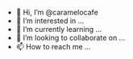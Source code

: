 - 👋 Hi, I’m @caramelocafe
- 👀 I’m interested in ...
- 🌱 I’m currently learning ...
- 💞️ I’m looking to collaborate on ...
- 📫 How to reach me ...

<!---
caramelocafe/caramelocafe is a ✨ special ✨ repository because its `README.md` (this file) appears on your GitHub profile.
You can click the Preview link to take a look at your changes.
--->
